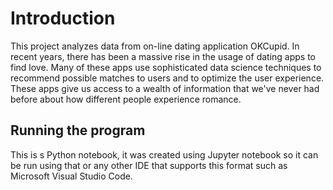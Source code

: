 # Introduction

This project analyzes data from on-line dating application OKCupid. In recent years, there has been a massive rise in the usage of dating apps to find love. Many of these apps use sophisticated data science techniques to recommend possible matches to users and to optimize the user experience. These apps give us access to a wealth of information that we've never had before about how different people experience romance.

## Running the program

This is s Python notebook, it was created using Jupyter notebook so it can be run using that or any other IDE that supports this format such as Microsoft Visual Studio Code. 
